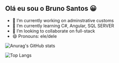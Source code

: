 ## Olá eu sou o Bruno Santos 😀

- 🔭 I’m currently working on adminstrative customs
- 🌱 I’m currently learning C#, Angular, SQL SERVER
- 👯 I’m looking to collaborate on full-stack
- 😄 Pronouns: ele/dele

  
![Anurag's GitHub stats](https://github-readme-stats.vercel.app/api?username=BrunoSotnas&show_icons=true&theme=transparent)

![Top Langs](https://github-readme-stats.vercel.app/api/top-langs/?username=anuraghazra&hide_progress=true)

